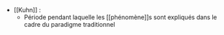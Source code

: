 - [[Kuhn]] : 
	- Période pendant laquelle les [[phénomène]]s sont expliqués dans le cadre du paradigme traditionnel